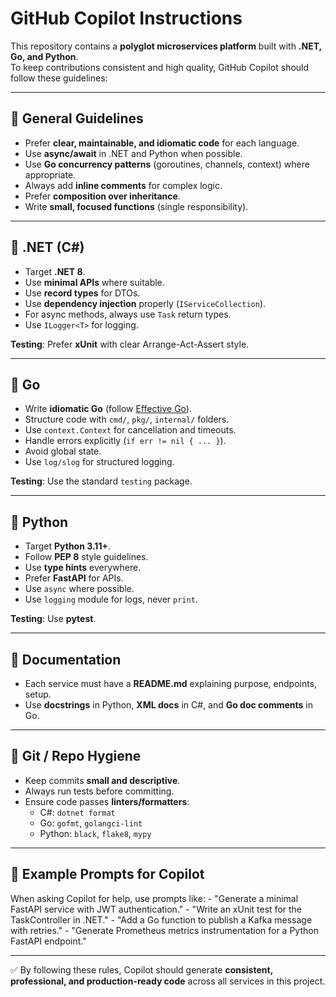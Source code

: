 # GitHub Copilot Instructions

This repository contains a **polyglot microservices platform** built
with **.NET, Go, and Python**.\
To keep contributions consistent and high quality, GitHub Copilot should
follow these guidelines:

------------------------------------------------------------------------

## 🔹 General Guidelines

-   Prefer **clear, maintainable, and idiomatic code** for each
    language.
-   Use **async/await** in .NET and Python when possible.
-   Use **Go concurrency patterns** (goroutines, channels, context)
    where appropriate.
-   Always add **inline comments** for complex logic.
-   Prefer **composition over inheritance**.
-   Write **small, focused functions** (single responsibility).

------------------------------------------------------------------------

## 🔹 .NET (C#)

-   Target **.NET 8**.
-   Use **minimal APIs** where suitable.
-   Use **record types** for DTOs.
-   Use **dependency injection** properly (`IServiceCollection`).
-   For async methods, always use `Task` return types.
-   Use `ILogger<T>` for logging.

**Testing**: Prefer **xUnit** with clear Arrange-Act-Assert style.

------------------------------------------------------------------------

## 🔹 Go

-   Write **idiomatic Go** (follow [Effective
    Go](https://go.dev/doc/effective_go)).
-   Structure code with `cmd/`, `pkg/`, `internal/` folders.
-   Use `context.Context` for cancellation and timeouts.
-   Handle errors explicitly (`if err != nil { ... }`).
-   Avoid global state.
-   Use `log/slog` for structured logging.

**Testing**: Use the standard `testing` package.

------------------------------------------------------------------------

## 🔹 Python

-   Target **Python 3.11+**.
-   Follow **PEP 8** style guidelines.
-   Use **type hints** everywhere.
-   Prefer **FastAPI** for APIs.
-   Use `async` where possible.
-   Use `logging` module for logs, never `print`.

**Testing**: Use **pytest**.

------------------------------------------------------------------------

## 🔹 Documentation

-   Each service must have a **README.md** explaining purpose,
    endpoints, setup.
-   Use **docstrings** in Python, **XML docs** in C#, and **Go doc
    comments** in Go.

------------------------------------------------------------------------

## 🔹 Git / Repo Hygiene

-   Keep commits **small and descriptive**.
-   Always run tests before committing.
-   Ensure code passes **linters/formatters**:
    -   C#: `dotnet format`
    -   Go: `gofmt`, `golangci-lint`
    -   Python: `black`, `flake8`, `mypy`

------------------------------------------------------------------------

## 🔹 Example Prompts for Copilot

When asking Copilot for help, use prompts like: - "Generate a minimal
FastAPI service with JWT authentication." - "Write an xUnit test for the
TaskController in .NET." - "Add a Go function to publish a Kafka message
with retries." - "Generate Prometheus metrics instrumentation for a
Python FastAPI endpoint."

------------------------------------------------------------------------

✅ By following these rules, Copilot should generate **consistent,
professional, and production-ready code** across all services in this
project.
